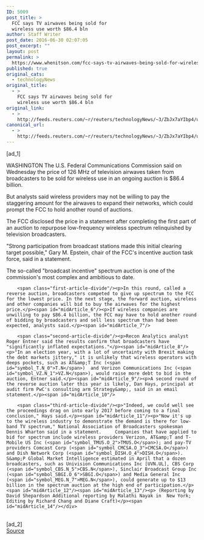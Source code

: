 ```yaml
---
ID: 5009
post_title: >
  FCC says TV airwaves being sold for
  wireless use worth $86.4 bln
author: Staff Writer
post_date: 2016-06-30 02:07:05
post_excerpt: ""
layout: post
permalink: >
  https://www.whenitson.com/fcc-says-tv-airwaves-being-sold-for-wireless-use-worth-86-4-bln/
published: true
original_cats:
  - technologyNews
original_title:
  - >
    FCC says TV airwaves being sold for
    wireless use worth $86.4 bln
original_link:
  - >
    http://feeds.reuters.com/~r/reuters/technologyNews/~3/ZbJx7aYIbp4/us-usa-airwaves-auction-idUSKCN0ZF22U
canonical_url:
  - >
    http://feeds.reuters.com/~r/reuters/technologyNews/~3/ZbJx7aYIbp4/us-usa-airwaves-auction-idUSKCN0ZF22U
---
```

 [ad_1]
<br><div id="articleText">
<span id="midArticle_start"/>

<span id="midArticle_0"/><span class="focusParagraph" readability="4"><p><span class="articleLocation">WASHINGTON</span> The U.S. Federal Communications Commission said on Wednesday the price of 126 MHz of television airwaves taken from broadcasters to be sold for wireless use in an ongoing auction is $86.4 billion.</p></span><span id="midArticle_1"/><p>But analysts said wireless providers may not be willing to pay the staggering amount for the airwaves to expand their networks, which could prompt the FCC to hold another round of auctions.</p><span id="midArticle_2"/><p>The FCC disclosed the price in a statement after completing the first part of an auction to repurpose low-frequency wireless spectrum relinquished by television broadcasters.</p><span id="midArticle_3"/><p>"Strong participation from broadcast stations made this initial clearing target possible," Gary M. Epstein, chair of the FCC's incentive auction task force, said in a statement.</p><span id="midArticle_4"/><p>The so-called "broadcast incentive" spectrum auction is one of the commission's most complex and ambitious to date.</p><span id="midArticle_5"/>
        
        <span class="first-article-divide"/><p>In this round, called a reverse auction, broadcasters competed to give up spectrum to the FCC for the lowest price. In the next stage, the forward auction, wireless and other companies will bid to buy the airwaves for the highest price.</p><span id="midArticle_6"/><p>If wireless companies are unwilling to pay $86.4 billion, the FCC may have to hold another round of bidding by broadcasters and sell less spectrum than had been expected, analysts said.</p><span id="midArticle_7"/>
        
        <span class="second-article-divide"/><p>Recon Analytics analyst Roger Entner said the results confirm that broadcasters have "significantly inflated expectations."</p><span id="midArticle_8"/><p>"In an election year, with a lot of uncertainty with Brexit making the debt markets jittery," it is unlikely that wireless operators with deeps pockets, such as AT&amp;T Inc (<span id="symbol_T.N_0">T.N</span>)  and Verizon Communications Inc (<span id="symbol_VZ.N_1">VZ.N</span>), would raise more debt to bid in the auction, Entner said.</p><span id="midArticle_9"/><p>A second round of the reverse auction later this year is likely, Dan Hays, principal at audit firm PwC's consulting arm Strategy&amp;, said in an email statement.</p><span id="midArticle_10"/>
        
        <span class="third-article-divide"/><p>"Indeed, we could well see the proceedings drag on into early 2017 before coming to a final conclusion," Hays said.</p><span id="midArticle_11"/><p>"Now it's up to the wireless industry to demonstrate the demand is there for low-band TV spectrum," National Association of Broadcasters spokesman Dennis Wharton said in a statement.     Companies that have applied to bid for spectrum include wireless providers Verizon, AT&amp;T and T-Mobile US Inc (<span id="symbol_TMUS.O_2">TMUS.O</span>); and pay-TV providers Comcast Corp (<span id="symbol_CMCSA.O_3">CMCSA.O</span>) and Dish Network Corp (<span id="symbol_DISH.O_4">DISH.O</span>).    S&amp;P Global Market Intelligence estimated in April that a dozen broadcasters, such as Univision Communications Inc [UVN.UL], CBS Corp (<span id="symbol_CBS.N_5">CBS.N</span>), Sinclair Broadcast Group Inc (<span id="symbol_SBGI.O_6">SBGI.O</span>) and Media General Inc (<span id="symbol_MEG.N_7">MEG.N</span>), could generate up to $13 billion in the spectrum auction at the high end of participation.</p><span id="midArticle_12"/><span id="midArticle_13"/><p> (Reporting by David Shepardson Additional reporting by Malathi Nayak in  New York; Editing by Richard Chang and Diane Craft)</p><span id="midArticle_14"/></div>
<br>[ad_2]
<br><a href="http://feeds.reuters.com/~r/reuters/technologyNews/~3/ZbJx7aYIbp4/us-usa-airwaves-auction-idUSKCN0ZF22U">Source </a>